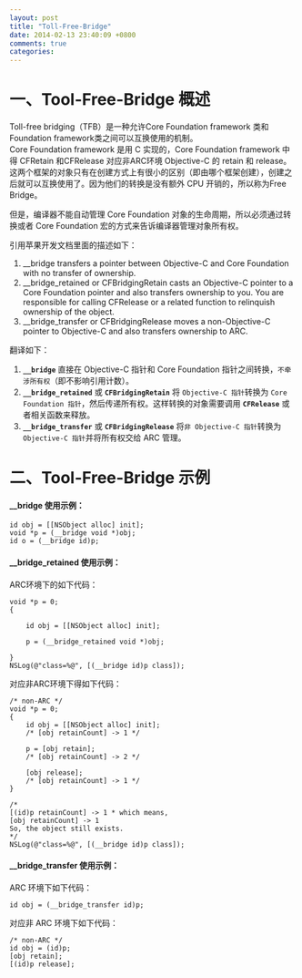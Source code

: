 ```yaml
---
layout: post
title: "Toll-Free-Bridge"
date: 2014-02-13 23:40:09 +0800
comments: true
categories: 
---
```

# 一、Tool-Free-Bridge 概述
Toll-free bridging（TFB）是一种允许Core Foundation framework 类和 Foundation framework类之间可以互换使用的机制。  
Core Foundation framework 是用 C 实现的，Core Foundation framework 中得 CFRetain 和CFRelease 对应非ARC环境 Objective-C 的 retain 和 release。这两个框架的对象只有在创建方式上有很小的区别（即由哪个框架创建），创建之后就可以互换使用了。因为他们的转换是没有额外 CPU 开销的，所以称为Free Bridge。  
<!--more-->
但是，编译器不能自动管理 Core Foundation 对象的生命周期，所以必须通过转换或者 Core Foundation 宏的方式来告诉编译器管理对象所有权。  

引用苹果开发文档里面的描述如下：
>
1. \_\_bridge transfers a pointer between Objective-C and Core Foundation with no transfer of ownership.  
2. \_\_bridge_retained or CFBridgingRetain casts an Objective-C pointer to a Core Foundation pointer and also transfers ownership to you.
You are responsible for calling CFRelease or a related function to relinquish ownership of the object.
3. \_\_bridge_transfer or CFBridgingRelease moves a non-Objective-C pointer to Objective-C and also transfers ownership to ARC.   

翻译如下： 
 
1. **`__bridge`** 直接在 Objective-C 指针和 Core Foundation 指针之间转换，`不牵涉所有权`（即不影响引用计数）。
2. **`__bridge_retained`** 或 **`CFBridgingRetain`** 将 `Objective-C 指针`转换为 `Core Foundation 指针`，然后传递所有权。这样转换的对象需要调用 **`CFRelease`** 或者相关函数来释放。
3. **`__bridge_transfer`** 或 **`CFBridgingRelease`** 将`非 Objective-C 指针`转换为 `Objective-C 指针`并将所有权交给 ARC 管理。




# 二、Tool-Free-Bridge 示例
#### __bridge 使用示例：

	id obj = [[NSObject alloc] init];
	void *p = (__bridge void *)obj;
	id o = (__bridge id)p;


#### __bridge_retained 使用示例：  

ARC环境下的如下代码：  

	void *p = 0;	{
		id obj = [[NSObject alloc] init];
		p = (__bridge_retained void *)obj;
	}
	NSLog(@"class=%@", [(__bridge id)p class]);
	
对应非ARC环境下得如下代码：  

	/* non-ARC */ 
	void *p = 0;
	{
		id obj = [[NSObject alloc] init];
		/* [obj retainCount] -> 1 */
		
		p = [obj retain];
		/* [obj retainCount] -> 2 */
		
		[obj release];
		/* [obj retainCount] -> 1 */
	}

	/*
	[(id)p retainCount] -> 1 * which means,
	[obj retainCount] -> 1
	So, the object still exists.
	*/
	NSLog(@"class=%@", [(__bridge id)p class]);

#### __bridge_transfer 使用示例：
ARC 环境下如下代码：

	id obj = (__bridge_transfer id)p;
	
对应非 ARC 环境下如下代码：

	/* non-ARC */
	id obj = (id)p;
	[obj retain];
	[(id)p release];
	